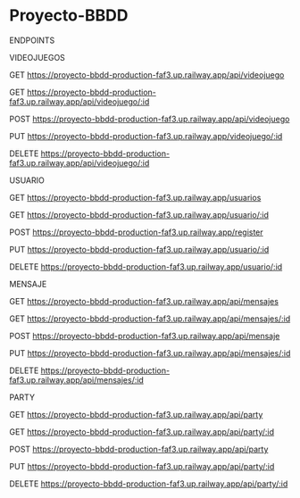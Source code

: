 # Proyecto-BBDD

ENDPOINTS

VIDEOJUEGOS

GET https://proyecto-bbdd-production-faf3.up.railway.app/api/videojuego

GET https://proyecto-bbdd-production-faf3.up.railway.app/api/videojuego/:id

POST https://proyecto-bbdd-production-faf3.up.railway.app/api/videojuego

PUT https://proyecto-bbdd-production-faf3.up.railway.app/videojuego/:id

DELETE https://proyecto-bbdd-production-faf3.up.railway.app/api/videojuego/:id

USUARIO

GET https://proyecto-bbdd-production-faf3.up.railway.app/usuarios

GET https://proyecto-bbdd-production-faf3.up.railway.app/usuario/:id

POST https://proyecto-bbdd-production-faf3.up.railway.app/register

PUT https://proyecto-bbdd-production-faf3.up.railway.app/usuario/:id

DELETE https://proyecto-bbdd-production-faf3.up.railway.app/usuario/:id

MENSAJE

GET https://proyecto-bbdd-production-faf3.up.railway.app/api/mensajes

GET https://proyecto-bbdd-production-faf3.up.railway.app/api/mensajes/:id

POST https://proyecto-bbdd-production-faf3.up.railway.app/api/mensaje

PUT https://proyecto-bbdd-production-faf3.up.railway.app/api/mensajes/:id

DELETE https://proyecto-bbdd-production-faf3.up.railway.app/api/mensajes/:id

PARTY

GET https://proyecto-bbdd-production-faf3.up.railway.app/api/party

GET https://proyecto-bbdd-production-faf3.up.railway.app/api/party/:id

POST https://proyecto-bbdd-production-faf3.up.railway.app/api/party

PUT https://proyecto-bbdd-production-faf3.up.railway.app/api/party/:id

DELETE https://proyecto-bbdd-production-faf3.up.railway.app/api/party/:id
